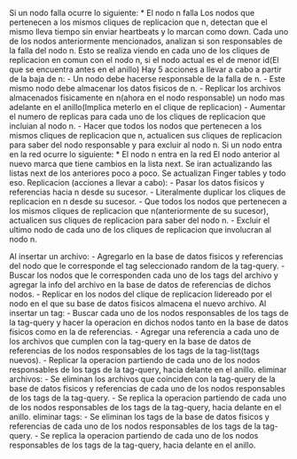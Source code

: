 Si un nodo falla ocurre lo siguiente:
    * El nodo n falla
    Los nodos que pertenecen a los mismos cliques de replicacion que n, detectan que el mismo lleva tiempo sin enviar heartbeats y lo marcan como down.
    Cada uno de los nodos anteriormente mencionados, analizan si son responsables de la falla del nodo n.
        Esto se realiza viendo en cada uno de los cliques de replicacion en comun con el nodo n, si el nodo actual es el de menor id(El que se encuentra antes en el anillo)
    Hay 5 acciones a llevar a cabo a partir de la baja de n:
        - Un nodo debe hacerse responsable de la falla de n.
        - Este mismo nodo debe almacenar los datos fisicos de n.
        - Replicar los archivos almacenados fisicamente en n(ahora en el nodo responsable) un nodo mas adelante en el anillo(Implica meterlo en el clique de replicacion)
        - Aumentar el numero de replicas para cada uno de los cliques de replicacion que incluian al nodo n.
        - Hacer que todos los nodos que pertenecen a los mismos cliques de replicacion que n, actualicen sus cliques de replicacion para saber del nodo responsable y para excluir al nodo n.
Si un nodo entra en la red ocurre lo siguiente:
    * El nodo n entra en la red
    El nodo anterior al nuevo marca que tiene cambios en la lista next. Se iran actualizando las listas next de los anteriores poco a poco.
    Se actualizan Finger tables y todo eso.
    Replicacion (acciones a llevar a cabo):
        - Pasar los datos fisicos y referencias hacia n desde su sucesor.
        - Literalmente duplicar los cliques de replicacion en n desde su sucesor.
        - Que todos los nodos que pertenecen a los mismos cliques de replicacion que n(anteriormente de su sucesor), actualicen sus cliques de replicacion para saber del nodo n.
        - Excluir el ultimo nodo de cada uno de los cliques de replicacion que involucran al nodo n.

Al insertar un archivo:
    - Agregarlo en la base de datos fisicos y referencias del nodo que le corresponde el tag seleccionado random de la tag-query.
    - Buscar los nodos que le corresponden cada uno de los tags del archivo y agregar la info del archivo en la base de datos de referencias de dichos nodos.
    - Replicar en los nodos del clique de replicacion lidereado por el nodo en el que su base de datos fisicos almacena el nuevo archivo.
Al insertar un tag:
    - Buscar cada uno de los nodos responsables de los tags de la tag-query y hacer la operacion en dichos nodos tanto en la base de datos fisicos como en la de referencias.
    - Agregar una referencia a cada uno de los archivos que cumplen con la tag-query en la base de datos de referencias de los nodos responsables de los tags de la tag-list(tags nuevos).
    - Replicar la operacion partiendo de cada uno de los nodos responsables de los tags de la tag-query, hacia delante en el anillo.
eliminar archivos:
    - Se eliminan los archivos que coinciden con la tag-query de la base de datos fisicos y referencias de cada uno de los nodos responsables de los tags de la tag-query.
    - Se replica la operacion partiendo de cada uno de los nodos responsables de los tags de la tag-query, hacia delante en el anillo.
eliminar tags:
    - Se eliminan los tags de la base de datos fisicos y referencias de cada uno de los nodos responsables de los tags de la tag-query.
    - Se replica la operacion partiendo de cada uno de los nodos responsables de los tags de la tag-query, hacia delante en el anillo.

